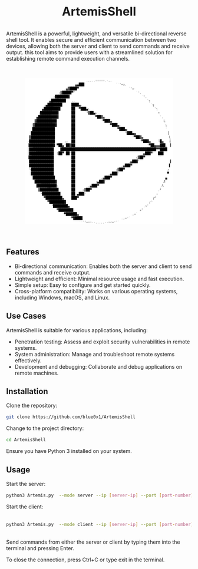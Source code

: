 ## <p align="center" style="font-size: 32px; font-weight: bold;">ArtemisShell</p>

ArtemisShell is a powerful, lightweight, and versatile bi-directional reverse shell tool. It enables secure and efficient communication between two devices, allowing both the server and client to send commands and receive output. this tool aims to provide users with a streamlined solution for establishing remote command execution channels.

<br>

<p align="center">
  <img src="./artemis.png" alt="ArtemisShell Logo">
</p>

<br>

## Features <br>

- Bi-directional communication: Enables both the server and client to send commands and receive output.
- Lightweight and efficient: Minimal resource usage and fast execution.
- Simple setup: Easy to configure and get started quickly.
- Cross-platform compatibility: Works on various operating systems, including Windows, macOS, and Linux.

## Use Cases <br>
ArtemisShell is suitable for various applications, including: <br>

- Penetration testing: Assess and exploit security vulnerabilities in remote systems. <br>
- System administration: Manage and troubleshoot remote systems effectively. <br>
- Development and debugging: Collaborate and debug applications on remote machines.


## Installation
Clone the repository:
``` bash
git clone https://github.com/blue0x1/ArtemisShell

```
Change to the project directory:
 
``` bash 
cd ArtemisShell
```

Ensure you have Python 3 installed on your system. <br>
## Usage
Start the server:

``` bash
python3 Artemis.py  --mode server --ip [server-ip] --port [port-number]
```
Start the client: 

``` bash

python3 Artemis.py  --mode client --ip [server-ip] --port [port-number]
```
<br>
Send commands from either the server or client by typing them into the terminal and pressing Enter.

To close the connection, press Ctrl+C or type exit in the terminal.
<br>




